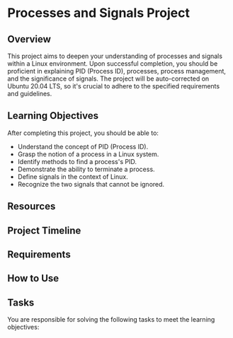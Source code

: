 # Processes and Signals Project

## Overview
This project aims to deepen your understanding of processes and signals within a Linux environment. Upon successful completion, you should be proficient in explaining PID (Process ID), processes, process management, and the significance of signals. The project will be auto-corrected on Ubuntu 20.04 LTS, so it's crucial to adhere to the specified requirements and guidelines.

## Learning Objectives
After completing this project, you should be able to:

- Understand the concept of PID (Process ID).
- Grasp the notion of a process in a Linux system.
- Identify methods to find a process's PID.
- Demonstrate the ability to terminate a process.
- Define signals in the context of Linux.
- Recognize the two signals that cannot be ignored.

## Resources

## Project Timeline

## Requirements

## How to Use

## Tasks

You are responsible for solving the following tasks to meet the learning objectives:
